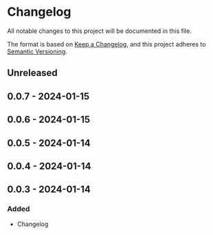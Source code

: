 # Changelog
All notable changes to this project will be documented in this file.

The format is based on [Keep a Changelog](https://keepachangelog.com/en/1.0.0/),
and this project adheres to [Semantic Versioning](https://semver.org/spec/v2.0.0.html).

## Unreleased

## 0.0.7 - 2024-01-15

## 0.0.6 - 2024-01-15

## 0.0.5 - 2024-01-14

## 0.0.4 - 2024-01-14

## 0.0.3 - 2024-01-14
### Added
- Changelog
